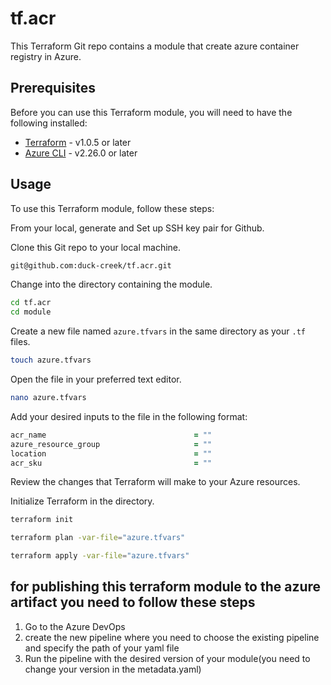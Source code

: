 # tf.acr

This Terraform Git repo contains a module that create azure container registry in Azure.

## Prerequisites

Before you can use this Terraform module, you will need to have the following installed:

- [Terraform](https://www.terraform.io/downloads.html) - v1.0.5 or later
- [Azure CLI](https://docs.microsoft.com/en-us/cli/azure/install-azure-cli) - v2.26.0 or later

## Usage

To use this Terraform module, follow these steps:

From your local, generate and Set up SSH key pair for Github.

Clone this Git repo to your local machine.

```bash
git@github.com:duck-creek/tf.acr.git
```

Change into the directory containing the module.

```bash
cd tf.acr
cd module

```

Create a new file named `azure.tfvars` in the same directory as your `.tf` files.

```bash
touch azure.tfvars
```

Open the file in your preferred text editor.

```bash
nano azure.tfvars
```

Add your desired inputs to the file in the following format:

```ruby
acr_name                                 = ""
azure_resource_group                     = ""
location                                 = ""
acr_sku                                  = ""

```
Review the changes that Terraform will make to your Azure resources.


Initialize Terraform in the directory.

```bash
terraform init
```
```bash
terraform plan -var-file="azure.tfvars"
```
```bash
terraform apply -var-file="azure.tfvars"

```
## for publishing this terraform module to the azure artifact you need to follow these steps
1. Go to the Azure DevOps
2. create the new pipeline where you need to choose the existing pipeline and specify the path of your yaml file
3. Run the pipeline with the desired version of your module(you need to change your version in the metadata.yaml)


